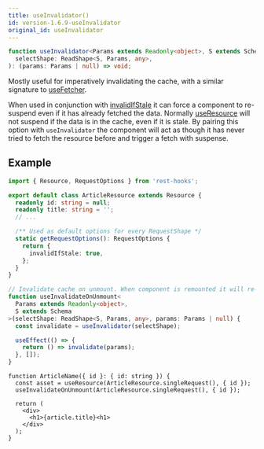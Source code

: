 ```yaml
---
title: useInvalidator()
id: version-1.6.9-useInvalidator
original_id: useInvalidator
---
```


```typescript
function useInvalidator<Params extends Readonly<object>, S extends Schema>(
  selectShape: ReadShape<S, Params, any>,
): (params: Params | null) => void;
```

Mostly useful for imperatively invalidating the cache, with a similar signature to
[useFetcher](./useFetcher.md).

When used in conjunction with [invalidIfStale](./RequestShape.md#invalidifstale-boolean)
it can force a component to re-suspend even if it has already fetched the data. Normally
[useResource](./useResource.md) will not suspend if the data is in the cache, even if it
is stale. By pairing this option with `useInvalidator` the component will act as though it
has never tried to fetch the resource before and trigger a fetch with suspense.

## Example

```typescript
import { Resource, RequestOptions } from 'rest-hooks';

export default class ArticleResource extends Resource {
  readonly id: string = null;
  readonly title: string = '';
  // ...

  /** Used as default options for every RequestShape */
  static getRequestOptions(): RequestOptions {
    return {
      invalidIfStale: true,
    };
  }
}
```

```typescript
// Invalidate cache on unmount. When component is remounted it will re-fetch
function useInvalidateOnUnmount<
  Params extends Readonly<object>,
  S extends Schema
>(selectShape: ReadShape<S, Params, any>, params: Params | null) {
  const invalidate = useInvalidator(selectShape);

  useEffect(() => {
    return () => invalidate(params);
  }, []);
}
```

```tsx
function ArticleName({ id }: { id: string }) {
  const asset = useResource(ArticleResource.singleRequest(), { id });
  useInvalidateOnUnmount(ArticleResource.singleRequest(), { id });

  return (
    <div>
      <h1>{article.title}<h1>
    </div>
  );
}
```
